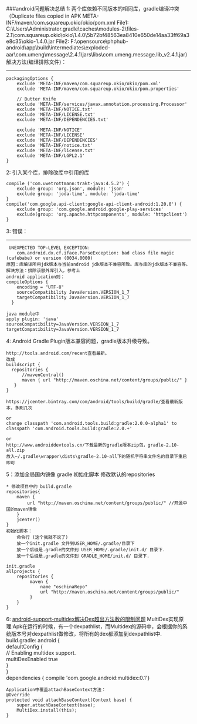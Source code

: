 ###android问题解决总结
1: 两个库依赖不同版本的相同库，gradle编译冲突（Duplicate files copied in APK META-INF/maven/com.squareup.okio/okio/pom.xml File1: C:\Users\Administrator\.gradle\caches\modules-2\files-2.1\com.squareup.okio\okio\1.4.0\5b72bf48563ea8410e650de14aa33ff69a3e8c35\okio-1.4.0.jar File2: F:\opensource\phphub-android\app\build\intermediates\exploded-aar\com.umeng\message\2.4.1\jars\libs\com.umeng.message.lib_v2.4.1.jar）  
   解决方法(编译排除文件)：

----------
	packagingOptions {
		exclude 'META-INF/maven/com.squareup.okio/okio/pom.xml'
        exclude 'META-INF/maven/com.squareup.okio/okio/pom.properties'
        
		// Butter Knife
        exclude 'META-INF/services/javax.annotation.processing.Processor'
        exclude 'META-INF/NOTICE.txt'
        exclude 'META-INF/LICENSE.txt'
        exclude 'META-INF/DEPENDENCIES.txt'

        exclude 'META-INF/NOTICE'
        exclude 'META-INF/LICENSE'
        exclude 'META-INF/DEPENDENCIES'
        exclude 'META-INF/notice.txt'
        exclude 'META-INF/license.txt'
        exclude 'META-INF/LGPL2.1'        
    }
2: 引入某个库，排除改库中引用的库

	compile ('com.uwetrottmann:trakt-java:4.5.2') {
        exclude group: 'org.json', module: 'json'
        exclude group: 'joda-time', module: 'joda-time'
    }
	compile('com.google.api-client:google-api-client-android:1.20.0') {
        exclude group: 'com.google.android.google-play-services'
        exclude(group: 'org.apache.httpcomponents', module: 'httpclient')
    }

3: 错误：

----------
	 UNEXPECTED TOP-LEVEL EXCEPTION:
	    com.android.dx.cf.iface.ParseException: bad class file magic (cafebabe) or version (0034.0000)
	原因：库编译所用jdk版本与当前android jdk版本不兼容所致。库与库的jdk版本不兼容等。
	解决方法：排除该额外库引入，参考上
	android application则：
	compileOptions {
	    encoding = "UTF-8"
	    sourceCompatibility JavaVersion.VERSION_1_7
	    targetCompatibility JavaVersion.VERSION_1_7
	  }

	java module中
	apply plugin: 'java'
	sourceCompatibility=JavaVersion.VERSION_1_7
	targetCompatibility=JavaVersion.VERSION_1_7

4: Android Gradle Plugin版本兼容问题，gradle版本升级导致。

	http://tools.android.com/recent查看最新。
	改成
	buildscript {
	  repositories {
	      //mavenCentral()
	      maven { url "http://maven.oschina.net/content/groups/public/" }
	   }	 
	}

	https://jcenter.bintray.com/com/android/tools/build/gradle/查看最新版本，多刷几次

	or	
	change classpath 'com.android.tools.build:gradle:2.0.0-alpha1' to classpath 'com.android.tools.build:gradle:2.0.+'

	or 
	http://www.androiddevtools.cn/下载最新的gradle版本zip包，gradle-2.10-all.zip
	放入~/.gradle\wrapper\dists\gradle-2.10-all下的随机字符串文件名的目录下重启即可

5：添加全局国内镜像
	gradle 初始化脚本 修改默认的repositories
	
	* 修改项目中的 build.gradle		
	repositories{
	    maven {
	        url "http://maven.oschina.net/content/groups/public/" //开源中国的maven镜像
	    }
	    jcenter()
	}
	初始化脚本：	
		命令行 (这个我就不说了)
		放一个init.gradle 文件到USER_HOME/.gradle/目录下
		放一个后缀是.gradle的文件到 USER_HOME/.gradle/init.d/ 目录下.
		放一个后缀是.gradle的文件到 GRADLE_HOME/init.d/ 目录下.

	init.gradle	
	allprojects {
	    repositories {
	         maven {
	             name "oschinaRepo"
	             url "http://maven.oschina.net/content/groups/public/"
	         }
	    }
	}
	
6: [android-support-multidex解决Dex超出方法数的限制问题](http://blog.csdn.net/t12x3456/article/details/40837287)
    MultiDex实现原理:Apk在运行的时候，有一个dexpathlist，而Multidex的源码中，会根据你的系统版本号对dexpathlist做修改，将所有的dex都添加到dexpathlist中.
	build.gradle:
	android {  
		defaultConfig {  
			// Enabling multidex support.  
			multiDexEnabled true  
		}  
	}  
	dependencies {  compile 'com.google.android:multidex:0.1'}  
	
	Application中覆盖attachBaseContext方法：
	@Override  
    protected void attachBaseContext(Context base) {  
        super.attachBaseContext(base);  
        MultiDex.install(this);  
    }  
	

